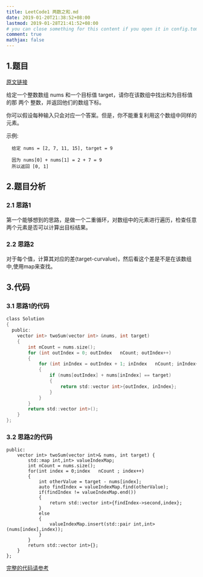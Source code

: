 ```yaml
---
title: LeetCode1 两数之和.md
date: 2019-01-20T21:38:52+08:00
lastmod: 2019-01-28T21:41:52+08:00
# you can close something for this content if you open it in config.toml.
comment: true
mathjax: false
---
```


## 1.题目    

[原文链接](https://leetcode-cn.com/problems/two-sum/)

给定一个整数数组 nums 和一个目标值 target，请你在该数组中找出和为目标值的那 两个 整数，并返回他们的数组下标。

你可以假设每种输入只会对应一个答案。但是，你不能重复利用这个数组中同样的元素。

示例:

```
  给定 nums = [2, 7, 11, 15], target = 9
  
  因为 nums[0] + nums[1] = 2 + 7 = 9
  所以返回 [0, 1]
 ```


## 2.题目分析    

### 2.1 思路1    

第一个能够想到的思路，是做一个二重循环，对数组中的元素进行遍历，检查任意两个元素是否可以计算出目标结果。

### 2.2 思路2    

对于每个值，计算其对应的差(target-curvalue)，然后看这个差是不是在该数组中,使用map来查找。

## 3.代码    

### 3.1 思路1的代码    

```c
class Solution
{
  public:
    vector int> twoSum(vector int> &nums, int target)
    {
        int nCount = nums.size();
        for (int outIndex = 0; outIndex   nCount; outIndex++)
        {
            for (int inIndex = outIndex + 1; inIndex   nCount; inIndex++)
            {
                if (nums[outIndex] + nums[inIndex] == target)
                {
                    return std::vector int>{outIndex, inIndex};
                }
            }
        }
        return std::vector int>();
    }
};
 ```

### 3.2 思路2的代码    

```class Solution {
public:
    vector int> twoSum(vector int>& nums, int target) {
        std::map int,int> valueIndexMap;
        int nCount = nums.size();
        for(int index = 0;index   nCount ; index++)
        {
            int otherValue = target - nums[index];
            auto findIndex = valueIndexMap.find(otherValue);
            if(findIndex != valueIndexMap.end())
            {
                return std::vector int>{findIndex->second,index};
            }
            else
            {
                valueIndexMap.insert(std::pair int,int>(nums[index],index));
            }
        }
        return std::vector int>{};
    }
};
 ```

[完整的代码请参考](https://github.com/DennisThink/LeetCodeNote)